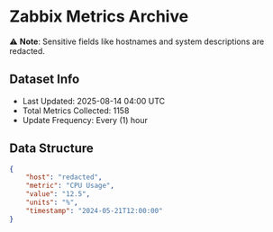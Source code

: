 # Zabbix Metrics Archive

⚠️ **Note**: Sensitive fields like hostnames and system descriptions are redacted.

## Dataset Info
- Last Updated: 2025-08-14 04:00 UTC
- Total Metrics Collected: 1158
- Update Frequency: Every (1) hour

## Data Structure
```json
{
    "host": "redacted",
    "metric": "CPU Usage",
    "value": "12.5",
    "units": "%",
    "timestamp": "2024-05-21T12:00:00"
}
```

